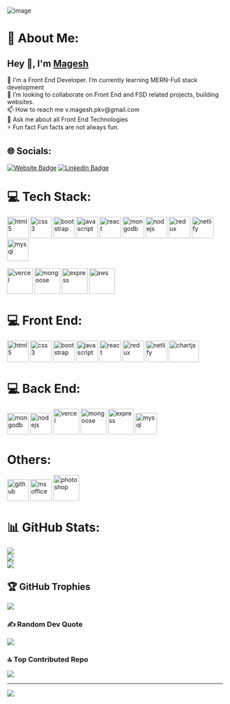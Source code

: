![image](https://user-images.githubusercontent.com/27279740/164895446-7bcdb5b4-06dd-4763-aa96-80e0fbdf4667.png)



# 💫 About Me:
  <h2>Hey 👋, I'm <a href="https://magesh-portfolio.netlify.app/">Magesh</a></h2>
🔭 I'm a Front End Developer. I’m currently learning MERN-Full stack development<br>👯 I’m looking to collaborate on Front End and FSD related projects, building websites.<br>📫 How to reach me v.magesh.pkv@gmail.com<br>💬 Ask me about all Front End Technologies<br>⚡ Fun fact Fun facts are not always fun.


## 🌐 Socials:
<p><a href="https://magesh-portfolio.netlify.app/" target="_blank"><img src="https://img.shields.io/badge/-portfolio-4E69C8?style=for-the-badge&amp;labelColor=4E69C8&amp;logo=Firefox&amp;link=https://stanleylim.me" alt="Website Badge"></a>  <a href="https://www.linkedin.com/in/magesh-v-200795135/" target="_blank"><img src="https://img.shields.io/badge/LinkedIn-0077B5?style=for-the-badge&logo=linkedin&logoColor=white" alt="LinkedIn Badge"></a> </p>

# 💻 Tech Stack:
<p align="left">
<img src="https://cdn.worldvectorlogo.com/logos/html-1.svg" alt="html5" width="50" height="50" margin="20" />  
  
<img src="https://cdn.worldvectorlogo.com/logos/css-3.svg" alt="css3" width="50" height="50" />


<img src="https://cdn.worldvectorlogo.com/logos/bootstrap-5-1.svg" alt="bootstrap" width="50" height="50" />


<img src="https://cdn.worldvectorlogo.com/logos/logo-javascript.svg" alt="javascript" width="50" height="50" />


<img src="https://cdn.worldvectorlogo.com/logos/react-1.svg" alt="react" width="50" height="50" />


<img src="https://cdn.worldvectorlogo.com/logos/mongodb-icon-1.svg" alt="mongodb" width="50" height="50" />


<img src="https://cdn.worldvectorlogo.com/logos/nodejs-2.svg" alt="nodejs" width="50" height="50" />


<img src="https://cdn.worldvectorlogo.com/logos/redux.svg" alt="redux" width="50" height="50" />


<img src="https://cdn.worldvectorlogo.com/logos/netlify.svg" alt="netlify" width="50" height="50" />


<img src="https://cdn.worldvectorlogo.com/logos/mysql-logo.svg" alt="mysql" width="50" height="50" />
<br><br>

<img src="https://cdn.worldvectorlogo.com/logos/vercel.svg" alt="vercel" width="60" height="60" />

<img src="https://cdn.worldvectorlogo.com/logos/mongoose-1.svg" alt="mongoose" width="60" height="60" />

<img src="https://cdn.worldvectorlogo.com/logos/express-109.svg" alt="express" width="60" height="60" />

<img src="https://cdn.worldvectorlogo.com/logos/aws-2.svg" alt="aws" width="60" height="60" />
</p>

# 💻 Front End:
<p align="left" margin-left="50">
<img src="https://cdn.worldvectorlogo.com/logos/html-1.svg" alt="html5" width="50" height="50" margin="20" />

  
<img src="https://cdn.worldvectorlogo.com/logos/css-3.svg" alt="css3" width="50" height="50" />


<img src="https://cdn.worldvectorlogo.com/logos/bootstrap-5-1.svg" alt="bootstrap" width="50" height="50" />


<img src="https://cdn.worldvectorlogo.com/logos/logo-javascript.svg" alt="javascript" width="50" height="50" />


<img src="https://cdn.worldvectorlogo.com/logos/react-1.svg" alt="react" width="50" height="50" />



<img src="https://cdn.worldvectorlogo.com/logos/redux.svg" alt="redux" width="50" height="50" />


<img src="https://cdn.worldvectorlogo.com/logos/netlify.svg" alt="netlify" width="50" height="50" />


<img src="https://th.bing.com/th/id/OIP.B1zKyI6jiSPfwhzVH0EdwgHaDC?w=309&h=143&c=7&r=0&o=5&dpr=1.3&pid=1.7" alt="chartjs" width="70" height="50" />

</p>

# 💻 Back End:
<p align="left" margin-left="50">

<img src="https://cdn.worldvectorlogo.com/logos/mongodb-icon-1.svg" alt="mongodb" width="50" height="50" />


<img src="https://cdn.worldvectorlogo.com/logos/nodejs-2.svg" alt="nodejs" width="50" height="50" />


<img src="https://cdn.worldvectorlogo.com/logos/vercel.svg" alt="vercel" width="60" height="60" />

<img src="https://cdn.worldvectorlogo.com/logos/mongoose-1.svg" alt="mongoose" width="60" height="60" />

<img src="https://cdn.worldvectorlogo.com/logos/express-109.svg" alt="express" width="60" height="60" />


<img src="https://cdn.worldvectorlogo.com/logos/mysql-logo.svg" alt="mysql" width="50" height="50" />


</p>

# Others:
<p align="left" margin-left="50">

<img src="https://cdn.worldvectorlogo.com/logos/github-icon-1.svg" alt="github" width="50" height="50" />


<img src="https://cdn.worldvectorlogo.com/logos/microsoft-office-2013.svg" alt="ms office" width="50" height="50" />


<img src="https://cdn.worldvectorlogo.com/logos/photoshop-cc-4.svg" alt="photoshop" width="60" height="60" />



</p>
   
# 📊 GitHub Stats:
![](https://github-readme-stats.vercel.app/api?username=Magesh2507&theme=city_light&hide_border=true&include_all_commits=true&count_private=true)<br/>
![](https://github-readme-streak-stats.herokuapp.com/?user=Magesh2507&theme=city_light&hide_border=true)<br/>
![](https://github-readme-stats.vercel.app/api/top-langs/?username=Magesh2507&theme=city_light&hide_border=true&include_all_commits=true&count_private=true&layout=compact)

## 🏆 GitHub Trophies
![](https://github-profile-trophy.vercel.app/?username=Magesh2507&theme=radical&no-frame=false&no-bg=true&margin-w=4)

### ✍️ Random Dev Quote
![](https://quotes-github-readme.vercel.app/api?type=horizontal&theme=radical)

### 🔝 Top Contributed Repo
![](https://github-contributor-stats.vercel.app/api?username=Magesh2507&limit=5&theme=dark&combine_all_yearly_contributions=true)



---
[![](https://visitcount.itsvg.in/api?id=Magesh2507&icon=0&color=0)](https://visitcount.itsvg.in)

<!-- Proudly created with GPRM ( https://gprm.itsvg.in ) -->
